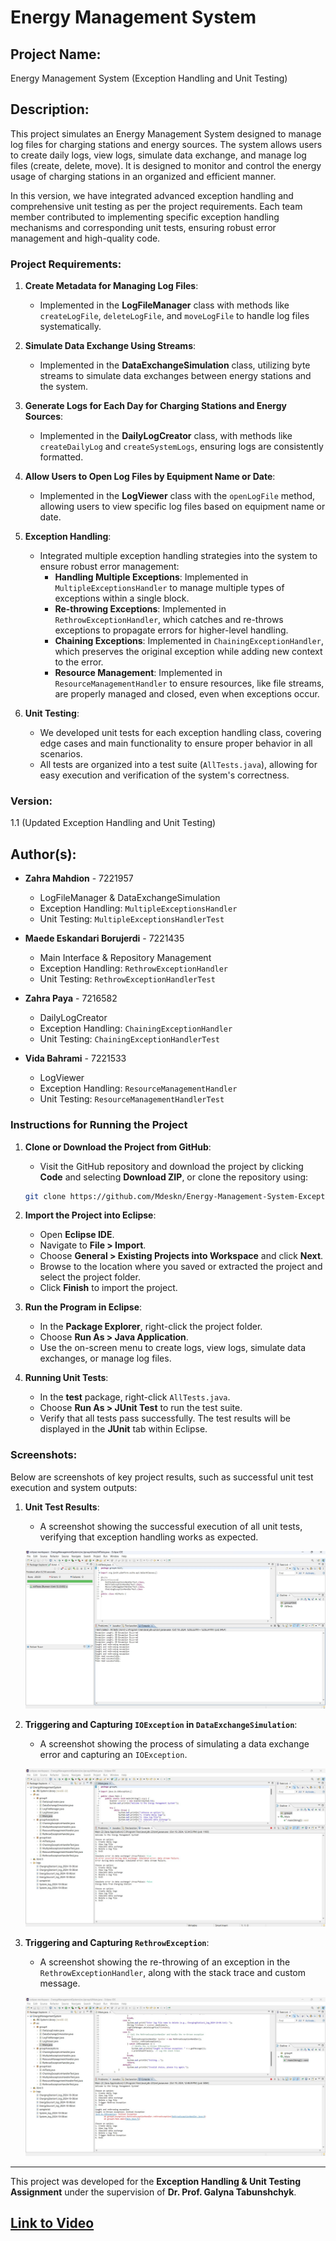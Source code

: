 # Energy Management System

## Project Name:
Energy Management System (Exception Handling and Unit Testing)

## Description:
This project simulates an Energy Management System designed to manage log files for charging stations and energy sources. The system allows users to create daily logs, view logs, simulate data exchange, and manage log files (create, delete, move). It is designed to monitor and control the energy usage of charging stations in an organized and efficient manner.

In this version, we have integrated advanced exception handling and comprehensive unit testing as per the project requirements. Each team member contributed to implementing specific exception handling mechanisms and corresponding unit tests, ensuring robust error management and high-quality code.

### Project Requirements:
1. **Create Metadata for Managing Log Files**:
   - Implemented in the **LogFileManager** class with methods like `createLogFile`, `deleteLogFile`, and `moveLogFile` to handle log files systematically.

2. **Simulate Data Exchange Using Streams**:
   - Implemented in the **DataExchangeSimulation** class, utilizing byte streams to simulate data exchanges between energy stations and the system.

3. **Generate Logs for Each Day for Charging Stations and Energy Sources**:
   - Implemented in the **DailyLogCreator** class, with methods like `createDailyLog` and `createSystemLogs`, ensuring logs are consistently formatted.

4. **Allow Users to Open Log Files by Equipment Name or Date**:
   - Implemented in the **LogViewer** class with the `openLogFile` method, allowing users to view specific log files based on equipment name or date.

5. **Exception Handling**:
   - Integrated multiple exception handling strategies into the system to ensure robust error management:
     - **Handling Multiple Exceptions**: Implemented in `MultipleExceptionsHandler` to manage multiple types of exceptions within a single block.
     - **Re-throwing Exceptions**: Implemented in `RethrowExceptionHandler`, which catches and re-throws exceptions to propagate errors for higher-level handling.
     - **Chaining Exceptions**: Implemented in `ChainingExceptionHandler`, which preserves the original exception while adding new context to the error.
     - **Resource Management**: Implemented in `ResourceManagementHandler` to ensure resources, like file streams, are properly managed and closed, even when exceptions occur.

6. **Unit Testing**:
   - We developed unit tests for each exception handling class, covering edge cases and main functionality to ensure proper behavior in all scenarios.
   - All tests are organized into a test suite (`AllTests.java`), allowing for easy execution and verification of the system's correctness.

### Version:
1.1 (Updated Exception Handling and Unit Testing)

## Author(s):
- **Zahra Mahdion** - 7221957
  - LogFileManager & DataExchangeSimulation
  - Exception Handling: `MultipleExceptionsHandler`
  - Unit Testing: `MultipleExceptionsHandlerTest`
  
- **Maede Eskandari Borujerdi** - 7221435
  - Main Interface & Repository Management
  - Exception Handling: `RethrowExceptionHandler`
  - Unit Testing: `RethrowExceptionHandlerTest`
  
- **Zahra Paya** - 7216582
  - DailyLogCreator
  - Exception Handling: `ChainingExceptionHandler`
  - Unit Testing: `ChainingExceptionHandlerTest`
  
- **Vida Bahrami** - 7221533
  - LogViewer
  - Exception Handling: `ResourceManagementHandler`
  - Unit Testing: `ResourceManagementHandlerTest`

### Instructions for Running the Project

1. **Clone or Download the Project from GitHub**:
   - Visit the GitHub repository and download the project by clicking **Code** and selecting **Download ZIP**, or clone the repository using:
   
   ```bash
   git clone https://github.com/Mdeskn/Energy-Management-System-Exception-Handling-and-Unit-Testing-.git
   ```

2. **Import the Project into Eclipse**:
   - Open **Eclipse IDE**.
   - Navigate to **File > Import**.
   - Choose **General > Existing Projects into Workspace** and click **Next**.
   - Browse to the location where you saved or extracted the project and select the project folder.
   - Click **Finish** to import the project.

3. **Run the Program in Eclipse**:
   - In the **Package Explorer**, right-click the project folder.
   - Choose **Run As > Java Application**.
   - Use the on-screen menu to create logs, view logs, simulate data exchanges, or manage log files.

4. **Running Unit Tests**:
   - In the **test** package, right-click `AllTests.java`.
   - Choose **Run As > JUnit Test** to run the test suite.
   - Verify that all tests pass successfully. The test results will be displayed in the **JUnit** tab within Eclipse.

### Screenshots:
Below are screenshots of key project results, such as successful unit test execution and system outputs:

1. **Unit Test Results**:
   - A screenshot showing the successful execution of all unit tests, verifying that exception handling works as expected.

   ![JUnit Test Results](https://github.com/Mdeskn/Energy-Management-System-Exception-Handling-and-Unit-Testing-/raw/main/imgs/JUnit%20Test%20Results%20(All%20Tests%20Passing).jpg)

2. **Triggering and Capturing `IOException` in `DataExchangeSimulation`**:
   - A screenshot showing the process of simulating a data exchange error and capturing an `IOException`.

   ![Triggering and Capturing IOException](https://github.com/Mdeskn/Energy-Management-System-Exception-Handling-and-Unit-Testing-/raw/main/imgs/Triggering%20and%20Capturing%20IOException%20in%20DataExchangeSimulation.jpg)

3. **Triggering and Capturing `RethrowException`**:
   - A screenshot showing the re-throwing of an exception in the `RethrowExceptionHandler`, along with the stack trace and custom message.

   ![Triggering and Capturing RethrowException](https://github.com/Mdeskn/Energy-Management-System-Exception-Handling-and-Unit-Testing-/raw/main/imgs/Triggering%20and%20Capturing%20RethrowException.jpg)

---

This project was developed for the **Exception Handling & Unit Testing Assignment** under the supervision of **Dr. Prof. Galyna Tabunshchyk**.

## [Link to Video](link)

